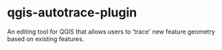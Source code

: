 qgis-autotrace-plugin
=====================

An editing tool for QGIS that allows users to 'trace' new feature geometry based on existing features.
